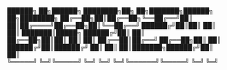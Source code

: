 
██████╗ ██╗██████╗ ████████╗██╗  ██╗███████╗██████╗ ██╗████████╗
██╔══██╗██║██╔══██╗╚══██╔══╝██║  ██║██╔════╝██╔══██╗██║╚══██╔══╝
██████╔╝██║██║  ██║   ██║   ███████║█████╗  ██████╔╝██║   ██║   
██╔══██╗██║██║  ██║   ██║   ██╔══██║██╔══╝  ██╔══██╗██║   ██║   
██████╔╝██║██████╔╝   ██║   ██║  ██║███████╗██████╔╝██║   ██║   
╚═════╝ ╚═╝╚═════╝    ╚═╝   ╚═╝  ╚═╝╚══════╝╚═════╝ ╚═╝   ╚═╝   
                                                                
